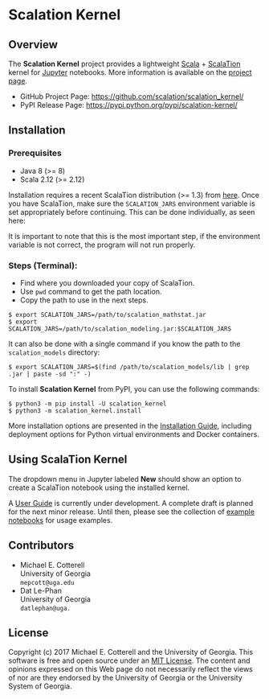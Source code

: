 # Scalation Kernel

## Overview

The **Scalation Kernel** project provides a lightweight
[Scala](http://www.scala-lang.org) + 
[ScalaTion](http://cobweb.cs.uga.edu/~jam/scalation.html) kernel for
[Jupyter](https://jupyter.readthedocs.io/en/latest/) notebooks. 
More information is available on the
[project page](https://github.com/scalation/scalation_kernel).

 * GitHub Project Page: https://github.com/scalation/scalation_kernel/
 * PyPI Release Page: https://pypi.python.org/pypi/scalation-kernel/

## Installation

### Prerequisites

 * Java 8 (>= 8) 
 * Scala 2.12 (>= 2.12)

Installation requires a recent ScalaTion distribution (>= 1.3) from
[here](http://cobweb.cs.uga.edu/~jam/scalation.html). Once you have
ScalaTion, make sure the `SCALATION_JARS` environment variable is
set appropriately before continuing. This can be done individually,
as seen here:

It is important to note that this is the most important step, if the environment
variable is not correct, the program will not run properly.

### Steps (Terminal):

 *  Find where you downloaded your copy of ScalaTion.
 *  Use `pwd` command to get the path location.
 *  Copy the path to use in the next steps.

```
$ export SCALATION_JARS=/path/to/scalation_mathstat.jar
$ export SCALATION_JARS=/path/to/scalation_modeling.jar:$SCALATION_JARS
```

It can also be done with a single command if you know the path to the
`scalation_models` directory:

```
$ export SCALATION_JARS=$(find /path/to/scalation_models/lib | grep .jar | paste -sd ":" -)
```

To install **Scalation Kernel** from PyPI, you can use the following
commands:

```
$ python3 -m pip install -U scalation_kernel
$ python3 -m scalation_kernel.install
```

More installation options are presented in the
[Installation Guide](https://github.com/scalation/scalation_kernel/blob/master/docs/INSTALL.md),
including deployment options for Python virtual environments and
Docker containers. 

## Using ScalaTion Kernel

The dropdown menu in Jupyter labeled **New** should show an option to create a ScalaTion
notebook using the installed kernel. 

A [User Guide](https://github.com/scalation/scalation_kernel/blob/master/docs/USER.md)
is currently under development. A complete draft is planned for the next minor
release. Until then, please see the collection of
[example notebooks](https://github.com/scalation/scalation_kernel/tree/master/notebooks)
for usage examples.

## Contributors

 * Michael E. Cotterell<br />University of Georgia<br />`mepcott@uga.edu`
 * Dat Le-Phan<br />University of Georgia<br />`datlephan@uga.`

## License

Copyright (c) 2017 Michael E. Cotterell and the University of Georgia.
This software is free and open source under an
[MIT License](https://github.com/scalation/scalation_kernel/blob/master/LICENSE.md).
The content and opinions expressed on this Web page do not necessarily
reflect the views of nor are they endorsed by the University of Georgia or
the University System of Georgia.

